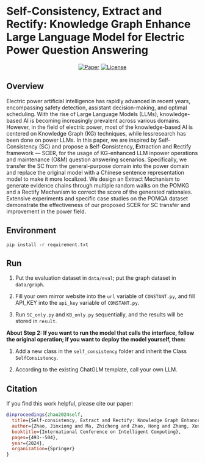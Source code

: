 # Self-Consistency, Extract and Rectify: Knowledge Graph Enhance Large Language Model for Electric Power Question Answering

<div align="center">

[![Paper](https://img.shields.io/badge/Paper-Springer-red)](https://link.springer.com/chapter/10.1007/978-981-97-5615-5_40) [![License](https://img.shields.io/badge/License-MIT-green.svg)]()

</div> 

## Overview

Electric power artificial intelligence has rapidly advanced in recent years, encompassing safety detection, assistant decision-making, and optimal scheduling. With the rise of Large Language Models (LLMs), knowledge-based AI is becoming increasingly prevalent across various domains. However, in the field of electric power, most of the knowledge-based AI is centered on Knowledge Graph (KG) techniques, while lessresearch has been done on power LLMs. In this paper, we are inspired by Self-Consistency (SC) and propose a **S**elf-**C**onsistency, **E**xtraction and **R**ectify framework — SCER, for the usage of KG-enhanced LLM inpower operations and maintenance (O&M) question answering scenarios. Specifically, we transfer the SC from the general-purpose domain into the power domain and replace the original model with a Chinese sentence representation model to make it more localized. We design an Extract Mechanism to generate evidence chains through multiple random walks on the POMKG and a Rectify Mechanism to correct the score of the generated rationales. Extensive experiments and specific case studies on the POMQA dataset demonstrate the effectiveness of our proposed SCER for SC transfer and improvement in the power field.

## Environment

``` pip
pip install -r requirement.txt
```

## Run

1. Put the evaluation dataset in `data/eval`; put the graph dataset in `data/graph`.

2. Fill your own mirror website into the `url` variable of `CONSTANT.py`, and fill API_KEY into the `api_key` variable of `CONSTANT.py`.

3. Run `SC_only.py` and `KB_only.py` sequentially, and the results will be stored in `result`.

**About Step 2: If you want to run the model that calls the interface, follow the original operation; if you want to deploy the model yourself, then:**

1. Add a new class in the `self_consistency` folder and inherit the Class `SelfConsistency`.

2. According to the existing ChatGLM template, call your own LLM.

## Citation

If you find this work helpful, please cite our paper:

```bibtex
@inproceedings{zhao2024self,
  title={Self-consistency, Extract and Rectify: Knowledge Graph Enhance Large Language Model for Electric Power Question Answering},
  author={Zhao, Jinxiong and Ma, Zhicheng and Zhao, Hong and Zhang, Xun and Liu, Qichuan and Zhang, Chentao},
  booktitle={International Conference on Intelligent Computing},
  pages={493--504},
  year={2024},
  organization={Springer}
}
```